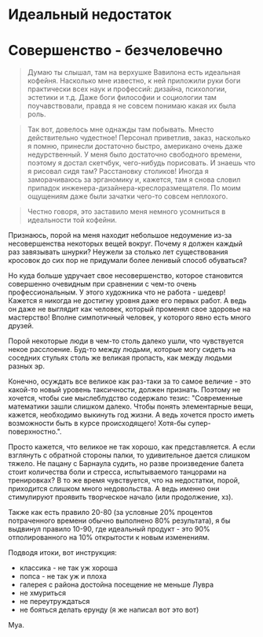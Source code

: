 # Идеальный недостаток
# Совершенство - безчеловечно

> Думаю ты слышал, там на верхушке Вавилона есть идеальная кофейня.
Насколько мне известно, к ней приложили руки боги практически всех наук и профессий: дизайна, психологии, эстетики и т.д.
Даже боги философии и социологии там поучавствовали, правда я не совсем понимаю какая их была роль.

> Так вот, довелось мне однажды там побывать.
Мнесто действительно чудестное!
Персонал приветлив, заказ, насколько я помню, принесли достаточно быстро, американо очень даже недурственный.
У меня было достаточно свободного времени, поэтому я достал скетчбук, чего-нибудь порисовать.
И знаешь что я рисовал сидя там?
Расстановку столиков!
Иногда я заморачиваюсь за эрганомику и, кажется, там я снова словил припадок инженера-дизайнера-креслоразмещателя.
По моим ощущениям даже были зачатки чего-то совсем неплохого.

>Честно говоря, это заставило меня немного усомниться в идеальности той кофейни.


Признаюсь, порой на меня находит небольшое недоумение из-за несовершенства некоторых вещей вокруг.
Почему я должен каждый раз завязывать шнурки?
Неужели за столько лет существования кросовок до сих пор не придумали более ленивый способ обуваться?

Но куда больше удручает свое несовершенство, которое становится совершенно очевидным при сравнении с чем-то очень профессиональным.
У этого художника что не работа - шедевр!
Кажется я никогда не достигну уровня даже его первых работ.
А ведь он даже не выглядит как человек, который променял свое здоровье на мастерство!
Вполне симпотичный человек, у которого явно есть много друзей.

Порой некоторые люди в чем-то столь далеко ушли, что чувствуется некое расслоение.
Буд-то между людьми, которые могу сидеть на соседних стульях столь же великая пропасть, как между людьми разных эр.


Конечно, осуждать все великое как раз-таки за то самое величие - это какой-то новый уровень таксичности, должен признать.
Поэтому не хочется, чтобы сие мыслеблудство содержало тезис:
"Современные математики зашли слишком далеко.
Чтобы понять элементарные вещи, кажется, необходимо выкинуть год жизни.
А ведь хочется просто иметь возможности быть в курсе происходящего!
Хотя-бы супер-поверхностно.".

Просто кажется, что великое не так хорошо, как представляется.
А если взглянуть с обратной стороны палки, то удивительное дается слишком тяжело.
Не пацану с Барнаула судить, но разве произведение балета стоит количества боли и стресса, испытываемого танцорами на тренировках?
В то же время чувствуется, что на недостатки, порой, приходится слишком много недовольства.
А ведь именно они стимулируют проявить творческое начало (или продолжение, хз).

Также как есть правило 20-80 (за условные 20% процентов потраченного времени обычно выполнено 80% результата), я бы выдвинул правило 10-90, где идеальный продукт - это 90% отполированного на 10% открытости к новым изменениям.

Подводя итоки, вот инструкция:
- классика - не так уж хороша
- попса - не так уж и плоха
- галерея с района достойна посещение не меньше Лувра
- не хмуриться
- не переутруждаться
- не бояться делать ерунду (я же написал вот это вот)

Муа.

